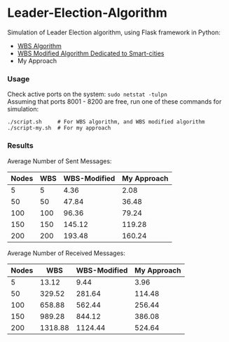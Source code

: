 # Leader-Election-Algorithm

Simulation of Leader Election algorithm, using Flask framework in Python:
- [WBS Algorithm](https://www.researchgate.net/publication/320933776_A_Wait-Before-Starting_Algorithm_for_Fast_Fault-Tolerant_and_Low_Energy_Leader_Election_in_WSNs_dedicated_to_Smart-cities_and_IoT)
- [WBS Modified Algorithm Dedicated to Smart-cities](https://dl.acm.org/doi/pdf/10.1145/3341325.3342014)
- My Approach

### Usage

Check active ports on the system: `sudo netstat -tulpn`  
Assuming that ports 8001 - 8200 are free, run one of these commands for simulation:

```
./script.sh     # For WBS algorithm, and WBS modified algorithm
./script-my.sh  # For my approach
```

### Results

Average Number of Sent Messages:

| Nodes |  WBS  | WBS-Modified | My Approach |
| ----- | ----- | -------------| ----------- |
|5|5|4.36|2.08|
|50|50|47.84|36.48|
|100|100|96.36|79.24|
|150|150|145.12|119.28|
|200|200|193.48|160.24

Average Number of Received Messages:

| Nodes |  WBS   | WBS-Modified | My Approach |
| ----- | ------ | -------------| ----------- |
|5|13.12|9.44|3.96|
|50|329.52|281.64|114.48|
|100|658.88|562.44|256.44|
|150|989.28|844.12|386.08|
|200|1318.88|1124.44|524.64


